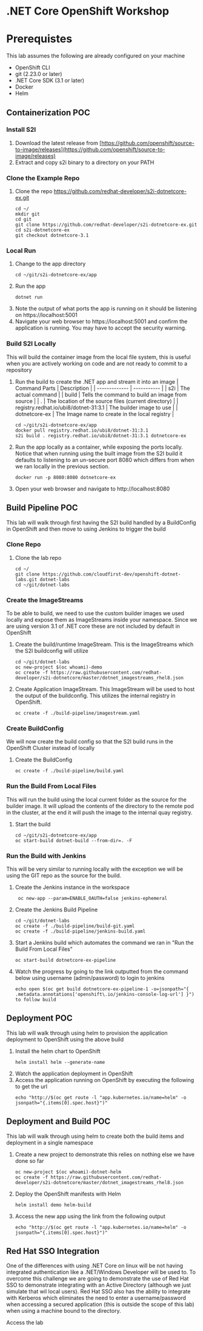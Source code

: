 # .NET Core OpenShift Workshop

# Prerequistes
This lab assumes the following are already configured on your machine
* OpenShift CLI
* git (2.23.0 or later)
* .NET Core SDK (3.1 or later)
* Docker 
* Helm

## Containerization POC

### Install S2I
1. Download the latest release from [https://github.com/openshift/source-to-image/releases](https://github.com/openshift/source-to-image/releases)
1. Extract and copy s2i binary to a directory on your PATH

### Clone the Example Repo
1. Clone the repo https://github.com/redhat-developer/s2i-dotnetcore-ex.git
    ```
    cd ~/
    mkdir git
    cd git
    git clone https://github.com/redhat-developer/s2i-dotnetcore-ex.git
    cd s2i-dotnetcore-ex
    git checkout dotnetcore-3.1
    ```

### Local Run
1. Change to the app directory
    ```
    cd ~/git/s2i-dotnetcore-ex/app
    ```
1. Run the app
    ```
    dotnet run
    ```
1. Note the output of what ports the app is running on it should be listening on https://localhost:5001
1. Navigate your web browser to https://localhost:5001 and confirm the application is running.  You may have to accept the security warning.

### Build S2I Locally
This will build the container image from the local file system, this is useful when you are actively working on code and are not ready to commit to a repository
1. Run the build to create the .NET app and stream it into an image
    | Command Parts | Description |
    | ------------- | ----------- |
    | s2i           | The actual command |
    | build         | Tells the command to build an image from source |
    | .             | The location of the source files (current directory) |
    | registry.redhat.io/ubi8/dotnet-31:3.1 | The builder image to use |
    | dotnetcore-ex | The Image name to create in the local registry |
    ```
    cd ~/git/s2i-dotnetcore-ex/app
    docker pull registry.redhat.io/ubi8/dotnet-31:3.1
    s2i build . registry.redhat.io/ubi8/dotnet-31:3.1 dotnetcore-ex
    ```
1. Run the app locally as a container, while exposing the ports locally.  Notice that when running using the built image from the S2I build it defaults to listening to an un-secure port 8080 which differs from when we ran locally in the previous section.
    ```
    docker run -p 8080:8080 dotnetcore-ex
    ```
1. Open your web browser and navigate to http://localhost:8080

## Build Pipeline POC
This lab will walk through first having the S2I build handled by a BuildConfig in OpenShift and then move to using Jenkins to trigger the build

### Clone Repo
1. Clone the lab repo
    ```
    cd ~/
    git clone https://github.com/cloudfirst-dev/openshift-dotnet-labs.git dotnet-labs
    cd ~/git/dotnet-labs
    ```

### Create the ImageStreams
To be able to build, we need to use the custom builder images we used locally and expose them as ImageStreams inside your namespace.  Since we are using version 3.1 of .NET core these are not included by default in OpenShift

1. Create the build/runtime ImageStream.  This is the ImageStreams which the S2I buildconfig will utilize
    ```
    cd ~/git/dotnet-labs
    oc new-project $(oc whoami)-demo
    oc create -f https://raw.githubusercontent.com/redhat-developer/s2i-dotnetcore/master/dotnet_imagestreams_rhel8.json
    ```
1. Create Application ImageStream.  This ImageStream will be used to host the output of the buildconfig.  This utilizes the internal registry in OpenShift.
    ```
    oc create -f ./build-pipeline/imagestream.yaml
    ```

### Create BuildConfig
We will now create the build config so that the S2I build runs in the OpenShift Cluster instead of locally

1. Create the BuildConfig
    ```
    oc create -f ./build-pipeline/build.yaml
    ```

### Run the Build From Local Files
This will run the build using the local current folder as the source for the builder image.  It will upload the contents of the directory to the remote pod in the cluster, at the end it will push the image to the internal quay registry.

1. Start the build
    ```
    cd ~/git/s2i-dotnetcore-ex/app
    oc start-build dotnet-build --from-dir=. -F
    ```

### Run the Build with Jenkins
This will be very similar to running locally with the exception we will be using the GIT repo as the source for the build.

1. Create the Jenkins instance in the workspace
    ```
     oc new-app --param=ENABLE_OAUTH=false jenkins-ephemeral
    ```
1. Create the Jenkins Build Pipeline
    ```
    cd ~/git/dotnet-labs
    oc create -f ./build-pipeline/build-git.yaml
    oc create -f ./build-pipeline/jenkins-build.yaml
    ```
1. Start a Jenkins build which automates the command we ran in "Run the Build From Local Files"
    ```
    oc start-build dotnetcore-ex-pipeline
    ```
1. Watch the progress by going to the link outputted from the command below using username (admin/password) to login to jenkins
    ```
    echo open $(oc get build dotnetcore-ex-pipeline-1 -o=jsonpath="{ .metadata.annotations['openshift\.io/jenkins-console-log-url'] }") to follow build
    ```

## Deployment POC
This lab will walk through using helm to provision the application deployment to OpenShift using the above build

1. Install the helm chart to OpenShift
    ```
    helm install helm --generate-name
    ```
1. Watch the application deployment in OpenShift
1. Access the application running on OpenShift by executing the following to get the url
    ```
    echo "http://$(oc get route -l "app.kubernetes.io/name=helm" -o jsonpath="{.items[0].spec.host}")"
    ```

## Deployment and Build POC
This lab will walk through using helm to create both the build items and deployment in a single namespace

1. Create a new project to demonstrate this relies on nothing else we have done so far
    ```
    oc new-project $(oc whoami)-dotnet-helm
    oc create -f https://raw.githubusercontent.com/redhat-developer/s2i-dotnetcore/master/dotnet_imagestreams_rhel8.json
    ```
1. Deploy the OpenShift manifests with Helm
    ```
    helm install demo helm-build
    ```
1. Access the new app using the link from the following output
    ```
    echo "http://$(oc get route -l "app.kubernetes.io/name=helm" -o jsonpath="{.items[0].spec.host}")"
    ```

## Red Hat SSO Integration
One of the differences with using .NET Core on linux will be not having integrated authentication like a .NET/Windows Developer will be used to.  To overcome this challenge we are going to demonstrate the use of Red Hat SSO to demonstrate integrating with an Active Directory (although we just simulate that wil local users).  Red Hat SSO also has the ability to integrate with Kerberos which eliminates the need to enter a username/password when accessing a secured application (this is outside the scope of this lab) when using a machine bound to the directory.

Access the lab